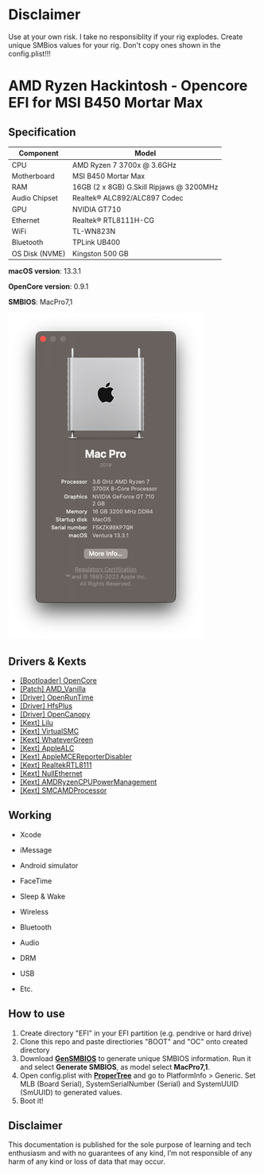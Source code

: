 # Disclaimer
Use at your own risk. I take no responsiblity if your rig explodes. Create unique SMBios values for your rig. Don't copy ones shown in the config.plist!!!


# AMD Ryzen Hackintosh - Opencore EFI for MSI B450 Mortar Max


## Specification
| **Component** | **Model** |
| ------------- | --------- |
| CPU | AMD Ryzen 7 3700x @ 3.6GHz |
| Motherboard |  MSI B450 Mortar Max |
| RAM | 16GB (2 x 8GB) G.Skill Ripjaws @ 3200MHz |
| Audio Chipset | Realtek® ALC892/ALC897 Codec |
| GPU | NVIDIA GT710 |
| Ethernet | Realtek® RTL8111H-CG |
| WiFi | TL-WN823N |
| Bluetooth | TPLink UB400 |
| OS Disk (NVME) | Kingston 500 GB  |

**macOS version**: 13.3.1   

**OpenCore version**: 0.9.1

**SMBIOS**:  MacPro7,1

![](1.png)

## Drivers & Kexts
 - [[Bootloader] OpenCore](https://github.com/acidanthera/OpenCorePkg)
 - [[Patch] AMD_Vanilla](https://github.com/AMD-OSX/AMD_Vanilla)
 - [[Driver] OpenRunTime](https://github.com/acidanthera/OpenCorePkg)
 - [[Driver] HfsPlus](https://github.com/acidanthera/OcBinaryData/blob/master/Drivers/HfsPlus.efi)
 - [[Driver] OpenCanopy](https://dortania.github.io/OpenCore-Post-Install/cosmetic/gui.html)
 - [[Kext] Lilu](https://github.com/acidanthera/Lilu)
 - [[Kext] VirtualSMC](https://github.com/acidanthera/VirtualSMC)
 - [[Kext] WhateverGreen](https://github.com/acidanthera/WhateverGreen)
 - [[Kext] AppleALC](https://github.com/acidanthera/AppleALC)
 - [[Kext] AppleMCEReporterDisabler](https://github.com/AMD-OSX/AMD_Vanilla/blob/opencore/Extra/AppleMCEReporterDisabler.kext.zip)
 - [[Kext] RealtekRTL8111](https://github.com/Mieze/RTL8111_driver_for_OS_X)
 - [[Kext] NullEthernet](https://github.com/RehabMan/OS-X-Null-Ethernet)
 - [[Kext] AMDRyzenCPUPowerManagement](https://github.com/trulyspinach/SMCAMDProcessor)
 - [[Kext] SMCAMDProcessor](https://github.com/trulyspinach/SMCAMDProcessor)


## Working
- Xcode
- iMessage
- Android simulator
- FaceTime
- Sleep & Wake
	
- Wireless
- Bluetooth
- Audio
- DRM 
- USB
- Etc.


## How to use
  1. Create directory "EFI" in your EFI partition (e.g. pendrive or hard drive)
  2. Clone this repo and paste directiories "BOOT" and "OC" onto created directory
  3. Download [**GenSMBIOS**](https://github.com/corpnewt/GenSMBIOS) to generate unique SMBIOS information. Run it and select **Generate SMBIOS**, as model select **MacPro7,1**.
  4. Open config.plist with [**ProperTree**](https://github.com/corpnewt/ProperTree) and go to PlatformInfo > Generic. Set MLB (Board Serial), SystemSerialNumber (Serial) and SystemUUID (SmUUID) to generated values.
  5. Boot it!  

## Disclaimer

This documentation is published for the sole purpose of learning and tech enthusiasm and with no guarantees of any kind, I’m not responsible of any harm of any kind or loss of data that may occur.
